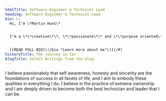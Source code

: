 ```yaml
---
htmlTitle: Software Engineer & Technical Lead
heading: Software Engineer & Technical Lead
bio: >-
  Hi, I’m \*Martin Hunt\*


  I’m a \*\*creative\*\*, \*\*passionate\*\* and \*\*purpose oriented\*\* software engineer / technical lead. I've spent the last 11+ years mastering my craft, building mission driven technical teams and developing production grade applications...


  [[READ FULL BIO]\(/bio "Learn more about me"\)](/#)
historyTitle: The journey so far
blogTitle: Select Writings from the blog
---
```

I believe passionately that self awareness, honesty and sincerity are the foundations of success in all facets of life, and I aim to embody these qualities in everything I do. I believe in the practice of extreme ownership and I am deeply driven to become both the best technician and leader that I can be.